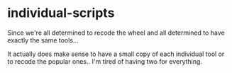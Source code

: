 # individual-scripts

Since we're all determined to recode the wheel and all determined to have exactly the same tools...

It actually does make sense to have a small copy of each individual tool or to recode the popular ones.. I'm tired of having two for everything.
